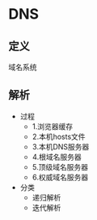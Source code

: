 # DNS #

## 定义 ##
域名系统

## 解析 ##
  - 过程
    - 1.浏览器缓存  
    - 2.本机hosts文件  
    - 3.本机DNS服务器  
    - 4.根域名服务器
    - 5.顶级域名服务器
    - 6.权威域名服务器
  - 分类
    - 递归解析
    - 迭代解析

